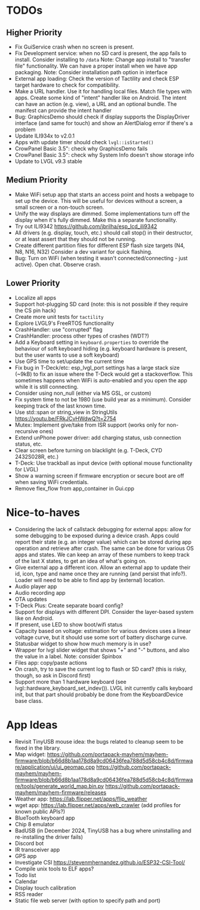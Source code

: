 # TODOs

## Higher Priority

- Fix GuiService crash when no screen is present.
- Fix Development service: when no SD card is present, the app fails to install. Consider installing to `/data`
  Note: Change app install to "transfer file" functionality. We can have a proper install when we have app packaging.
  Note: Consider installation path option in interface
- External app loading: Check the version of Tactility and check ESP target hardware to check for compatibility.
- Make a URL handler. Use it for handling local files. Match file types with apps.
  Create some kind of "intent" handler like on Android.
  The intent can have an action (e.g. view), a URL and an optional bundle.
  The manifest can provide the intent handler
- Bug: GraphicsDemo should check if display supports the DisplayDriver interface (and same for touch) and show an AlertDialog error if there's a problem
- Update ILI934x to v2.0.1
- Apps with update timer should check `lvgl::isStarted()`
- CrowPanel Basic 3.5": check why GraphicsDemo fails
- CrowPanel Basic 3.5": check why System Info doesn't show storage info
- Update to LVGL v9.3 stable

## Medium Priority

- Make WiFi setup app that starts an access point and hosts a webpage to set up the device.
  This will be useful for devices without a screen, a small screen or a non-touch screen.
- Unify the way displays are dimmed. Some implementations turn off the display when it's fully dimmed. Make this a separate functionality.
- Try out ILI9342 https://github.com/jbrilha/esp_lcd_ili9342
- All drivers (e.g. display, touch, etc.) should call stop() in their destructor, or at least assert that they should not be running.
- Create different partition files for different ESP flash size targets (N4, N8, N16, N32)
  Consider a dev variant for quick flashing.
- Bug: Turn on WiFi (when testing it wasn't connected/connecting - just active). Open chat. Observe crash.

## Lower Priority

- Localize all apps
- Support hot-plugging SD card (note: this is not possible if they require the CS pin hack)
- Create more unit tests for `tactility`
- Explore LVGL9's FreeRTOS functionality
- CrashHandler: use "corrupted" flag
- CrashHandler: process other types of crashes (WDT?)
- Add a Keyboard setting in `keyboard.properties` to override the behaviour of soft keyboard hiding (e.g. keyboard hardware is present, but the user wants to use a soft keyboard)
- Use GPS time to set/update the current time
- Fix bug in T-Deck/etc: esp_lvgl_port settings has a large stack size (~9kB) to fix an issue where the T-Deck would get a stackoverflow. This sometimes happens when WiFi is auto-enabled and you open the app while it is still connecting.
- Consider using non_null (either via MS GSL, or custom)
- Fix system time to not be 1980 (use build year as a minimum). Consider keeping track of the last known time.
- Use std::span or string_view in StringUtils https://youtu.be/FRkJCvHWdwQ?t=2754 
- Mutex: Implement give/take from ISR support (works only for non-recursive ones)
- Extend unPhone power driver: add charging status, usb connection status, etc.
- Clear screen before turning on blacklight (e.g. T-Deck, CYD 2432S028R, etc.)
- T-Deck: Use trackball as input device (with optional mouse functionality for LVGL)
- Show a warning screen if firmware encryption or secure boot are off when saving WiFi credentials.
- Remove flex_flow from app_container in Gui.cpp

# Nice-to-haves

- Considering the lack of callstack debugging for external apps: allow for some debugging to be exposed during a device crash. Apps could report their state (e.g. an integer value) which can be stored during app operation and retrieve after crash. The same can be done for various OS apps and states. We can keep an array of these numbers to keep track of the last X states, to get an idea of what's going on.
- Give external app a different icon. Allow an external app to update their id, icon, type and name once they are running (and persist that info?). Loader will need to be able to find app by (external) location.
- Audio player app
- Audio recording app
- OTA updates
- T-Deck Plus: Create separate board config?
- Support for displays with different DPI. Consider the layer-based system like on Android.
- If present, use LED to show boot/wifi status
- Capacity based on voltage: estimation for various devices uses a linear voltage curve, but it should use some sort of battery discharge curve.
- Statusbar widget to show how much memory is in use?
- Wrapper for lvgl slider widget that shows "+" and "-" buttons, and also the value in a label.
  Note: consider Spinbox
- Files app: copy/paste actions
- On crash, try to save the current log to flash or SD card? (this is risky, though, so ask in Discord first)
- Support more than 1 hardware keyboard (see lvgl::hardware_keyboard_set_indev()). LVGL init currently calls keyboard init, but that part should probably be done from the KeyboardDevice base class.

# App Ideas

- Revisit TinyUSB mouse idea: the bugs related to cleanup seem to be fixed in the library.
- Map widget:
  https://github.com/portapack-mayhem/mayhem-firmware/blob/b66d8b1aa178d8a9cd06436fea788d5d58cb4c8d/firmware/application/ui/ui_geomap.cpp
  https://github.com/portapack-mayhem/mayhem-firmware/blob/b66d8b1aa178d8a9cd06436fea788d5d58cb4c8d/firmware/tools/generate_world_map.bin.py
  https://github.com/portapack-mayhem/mayhem-firmware/releases
- Weather app: https://lab.flipper.net/apps/flip_weather
- wget app: https://lab.flipper.net/apps/web_crawler (add profiles for known public APIs?)
- BlueTooth keyboard app
- Chip 8 emulator
- BadUSB (in December 2024, TinyUSB has a bug where uninstalling and re-installing the driver fails)
- Discord bot
- IR transceiver app
- GPS app
- Investigate CSI https://stevenmhernandez.github.io/ESP32-CSI-Tool/
- Compile unix tools to ELF apps?
- Todo list
- Calendar
- Display touch calibration
- RSS reader
- Static file web server (with option to specify path and port)
